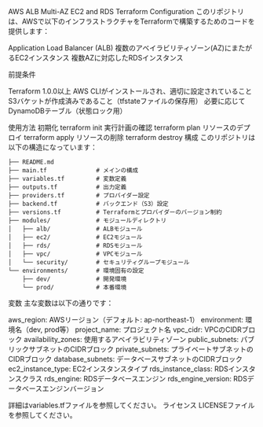 AWS ALB Multi-AZ EC2 and RDS Terraform Configuration
このリポジトリは、AWSで以下のインフラストラクチャをTerraformで構築するためのコードを提供します：

Application Load Balancer (ALB)
複数のアベイラビリティゾーン(AZ)にまたがるEC2インスタンス
複数AZに対応したRDSインスタンス


前提条件

Terraform 1.0.0以上
AWS CLIがインストールされ、適切に設定されていること
S3バケットが作成済みであること（tfstateファイルの保存用）
必要に応じてDynamoDBテーブル（状態ロック用）

使用方法
初期化
terraform init
実行計画の確認
terraform plan
リソースのデプロイ
terraform apply
リソースの削除
terraform destroy
構成
このリポジトリは以下の構造になっています：
```
├── README.md
├── main.tf              # メインの構成
├── variables.tf         # 変数定義
├── outputs.tf           # 出力定義
├── providers.tf         # プロバイダー設定
├── backend.tf           # バックエンド（S3）設定
├── versions.tf          # Terraformとプロバイダーのバージョン制約
├── modules/             # モジュールディレクトリ
│   ├── alb/             # ALBモジュール
│   ├── ec2/             # EC2モジュール
│   ├── rds/             # RDSモジュール
│   ├── vpc/             # VPCモジュール
│   └── security/        # セキュリティグループモジュール
└── environments/        # 環境固有の設定
    ├── dev/             # 開発環境
    └── prod/            # 本番環境
```
変数
主な変数は以下の通りです：

aws_region: AWSリージョン（デフォルト: ap-northeast-1）
environment: 環境名（dev, prod等）
project_name: プロジェクト名
vpc_cidr: VPCのCIDRブロック
availability_zones: 使用するアベイラビリティゾーン
public_subnets: パブリックサブネットのCIDRブロック
private_subnets: プライベートサブネットのCIDRブロック
database_subnets: データベースサブネットのCIDRブロック
ec2_instance_type: EC2インスタンスタイプ
rds_instance_class: RDSインスタンスクラス
rds_engine: RDSデータベースエンジン
rds_engine_version: RDSデータベースエンジンバージョン

詳細はvariables.tfファイルを参照してください。
ライセンス
LICENSEファイルを参照してください。